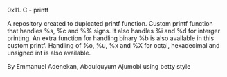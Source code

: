 0x11. C - printf

A repository created to dupicated printf function.
Custom printf function that handles %s, %c and %% signs.
It also handles %i and %d for interger printing.
An extra function for handling binary %b is also available in this custom printf.
Handling of %o, %u, %x and %X for octal, hexadecimal and unsigned int is also available.

By Emmanuel Adenekan, Abdulquyum Ajumobi using betty style 
